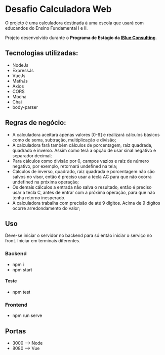 # Desafio Calculadora Web

O projeto é uma calculadora destinada à uma escola que usará com educandos do Ensino Fundamental I e II.

Projeto desenvolvido durante o **Programa de Estágio da [IBlue Consulting](https://www.iblueconsulting.com.br/)**.

## Tecnologias utilizadas:

- NodeJs
- ExpressJs
- VueJs 
- MathJs
- Axios 
- CORS
- Mocha
- Chai
- body-parser
  

## Regras de negócio:
- A calculadora aceitará apenas valores [0-9] e realizará cálculos básicos como de soma, subtração, multiplicação e divisão;
- A calculadora fará também cálculos de porcentagem, raiz quadrada, quadrado e inverso. Assim como terá a opção de usar sinal negativo e separador decimal;
- Para cálculos como divisão por 0, campos vazios e raiz de número negativo, por exemplo, retornará undefined na tela;  
- Cálculos de inverso, quadrado, raiz quadrada e porcentagem não são salvos no visor, então é preciso usar a tecla AC para que não ocorra undefined na próxima operação;
- Os demais cálculos a entrada não salva o resultado, então é preciso usar a tecla C, antes de entrar com a próxima operação, para que não tenha retorno inesperado.  
- A calculadora trabalha com precisão de até 9 dígitos. Acima de 9 dígitos ocorre arredondamento do valor;

## Uso
Deve-se iniciar o servidor no backend para só então iniciar o serviço no front. Iniciar em terminais diferentes.
### Backend
- npm i
- npm start
#### Teste
- npm test
### Frontend
- npm run serve



## Portas 
- 3000 --> Node
- 8080 --> Vue